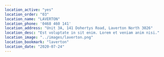 ```yaml
---
location_active: "yes"
location_order: "03"
location_name: "LAVERTON"
location_phone: '0468 460 141'
location_address: "Unit 3A, 141 Dohertys Road, Laverton North 3026"
location_desc: "Est voluptate in sit enim. Lorem et veniam anim nisi."
location_image: "../images/laverton.png"
location_bookmark: "laverton"
location_date: "2020-07-24"
---
```

